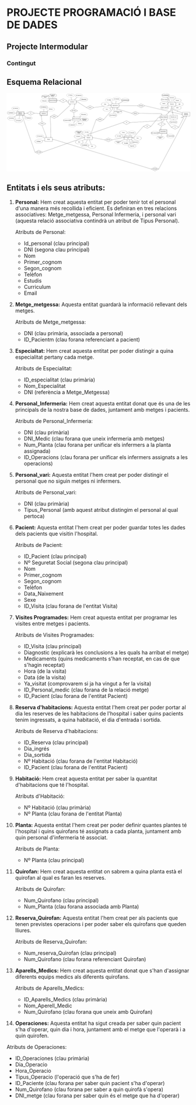 # PROJECTE PROGRAMACIÓ I BASE DE DADES

## Projecte Intermodular

### Contingut

## Esquema Relacional 
![Imagen esquema relacional](Esquema_Relacional.png)

## Entitats i els seus atributs:

1. **Personal:** Hem creat aquesta entitat per poder tenir tot el personal d'una manera més recollida i eficient. Es definiran en tres relacions associatives: Metge_metgessa, Personal Infermeria, i personal vari (aquesta relació associativa contindrà un atribut de Tipus Personal).
   
   Atributs de Personal:
   - Id_personal (clau principal)
   - DNI (segona clau principal)
   - Nom
   - Primer_cognom
   - Segon_cognom
   - Telèfon
   - Estudis
   - Curriculum
   - Email

2. **Metge_metgessa:** Aquesta entitat guardarà la informació rellevant dels metges.
   
   Atributs de Metge_metgessa:
   - DNI (clau primària, associada a personal)
   - ID_Pacientm (clau forana referenciant a pacient)

3. **Especialtat:** Hem creat aquesta entitat per poder distingir a quina especialitat pertany cada metge.
   
   Atributs de Especialitat:
   - ID_especialitat (clau primària)
   - Nom_Especialitat
   - DNI (referència a Metge_Metgessa)

4. **Personal_Infermeria:** Hem creat aquesta entitat donat que és una de les principals de la nostra base de dades, juntament amb metges i pacients.
   
   Atributs de Personal_Infermeria:
   - DNI (clau primària)
   - DNI_Medic (clau forana que uneix infermeria amb metges)
   - Num_Planta (clau forana per unificar els infermers a la planta assignada)
   - ID_Operacions (clau forana per unificar els infermers assignats a les operacions)

5. **Personal_vari:** Aquesta entitat l'hem creat per poder distingir el personal que no siguin metges ni infermers.
   
   Atributs de Personal_vari:
   - DNI (clau primària)
   - Tipus_Personal (amb aquest atribut distingim el personal al qual pertoca)

6. **Pacient:** Aquesta entitat l'hem creat per poder guardar totes les dades dels pacients que visitin l'hospital.
   
   Atributs de Pacient:
   - ID_Pacient (clau principal)
   - Nº Seguretat Social (segona clau principal)
   - Nom
   - Primer_cognom
   - Segon_cognom
   - Telèfon
   - Data_Naixement
   - Sexe
   - ID_Visita (clau forana de l'entitat Visita)

7. **Visites Programades:** Hem creat aquesta entitat per programar les visites entre metges i pacients.
   
   Atributs de Visites Programades:
   - ID_Visita (clau principal)
   - Diagnostic (explicarà les conclusions a les quals ha arribat el metge)
   - Medicaments (quins medicaments s'han receptat, en cas de que s'hagin receptat)
   - Hora (de la visita)
   - Data (de la visita)
   - Ya_visitat (comprovarem si ja ha vingut a fer la visita)
   - ID_Personal_medic (clau forana de la relació metge)
   - ID_Pacient (clau forana de l'entitat Pacient)

8. **Reserva d'habitacions:** Aquesta entitat l'hem creat per poder portar al dia les reserves de les habitacions de l'hospital i saber quins pacients tenim ingressats, a quina habitació, el dia d'entrada i sortida.
   
   Atributs de Reserva d'habitacions:
   - ID_Reserva (clau principal)
   - Dia_ingrés
   - Dia_sortida
   - Nº Habitació (clau forana de l'entitat Habitació)
   - ID_Pacient (clau forana de l'entitat Pacient)

9. **Habitació:** Hem creat aquesta entitat per saber la quantitat d'habitacions que té l'hospital.
   
   Atributs d'Habitació:
   - Nº Habitació (clau primària)
   - Nº Planta (clau forana de l'entitat Planta)

10. **Planta:** Aquesta entitat l'hem creat per poder definir quantes plantes té l'hospital i quins quirofans té assignats a cada planta, juntament amb quin personal d'infermeria té associat.
   
    Atributs de Planta:
    - Nº Planta (clau principal)

11. **Quirofan:** Hem creat aquesta entitat on sabrem a quina planta està el quirofan al qual es faran les reserves.
   
    Atributs de Quirofan:
    - Num_Quirofano (clau principal)
    - Num_Planta (clau forana associada amb Planta)

12. **Reserva_Quirofan:** Aquesta entitat l'hem creat per als pacients que tenen previstes operacions i per poder saber els quirofans que queden lliures.
   
    Atributs de Reserva_Quirofan:
    - Num_reserva_Quirofan (clau principal)
    - Num_Quirofano (clau forana referenciant Quirofan)

13. **Aparells_Medics:** Hem creat aquesta entitat donat que s'han d'assignar diferents equips medics als diferents quirofans.
   
    Atributs de Aparells_Medics:
    - ID_Aparells_Medics (clau primària)
    - Nom_Aperell_Medic
    - Num_Quirofano (clau forana que uneix amb Quirofan)

14. **Operaciones:** Aquesta entitat ha sigut creada per saber quin pacient s'ha d'operar, quin dia i hora, juntament amb el metge que l'operarà i a quin quirofen.

   Atributs de Operaciones:
   - ID_Operaciones (clau primària)
   - Dia_Operacio
   - Hora_Operacio
   - Tipus_Operacio (l'operació que s'ha de fer)
   - ID_Paciente (clau forana per saber quin pacient s'ha d'operar)
   - Num_Quirofano (clau forana per saber a quin quirofà s'opera)
   - DNI_metge (clau forana per saber quin és el metge que ha d'operar)

